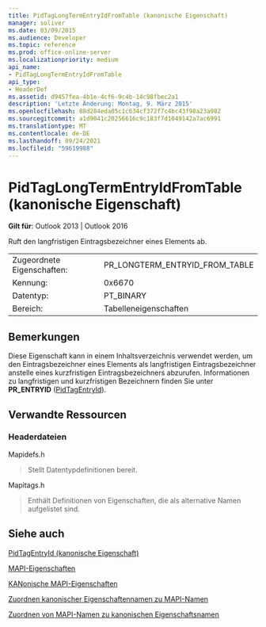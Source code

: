 ```yaml
---
title: PidTagLongTermEntryIdFromTable (kanonische Eigenschaft)
manager: soliver
ms.date: 03/09/2015
ms.audience: Developer
ms.topic: reference
ms.prod: office-online-server
ms.localizationpriority: medium
api_name:
- PidTagLongTermEntryIdFromTable
api_type:
- HeaderDef
ms.assetid: d9457fea-4b1e-4cf6-9c4b-14c98fbec2a1
description: 'Letzte Änderung: Montag, 9. März 2015'
ms.openlocfilehash: 88d284eda05c1c634cf372f7c4bc43f98a23a982
ms.sourcegitcommit: a1d9041c20256616c9c183f7d1049142a7ac6991
ms.translationtype: MT
ms.contentlocale: de-DE
ms.lasthandoff: 09/24/2021
ms.locfileid: "59619988"
---
```

# <a name="pidtaglongtermentryidfromtable-canonical-property"></a>PidTagLongTermEntryIdFromTable (kanonische Eigenschaft)

  
  
**Gilt für**: Outlook 2013 | Outlook 2016 
  
Ruft den langfristigen Eintragsbezeichner eines Elements ab.
  
|||
|:-----|:-----|
|Zugeordnete Eigenschaften:  <br/> |PR_LONGTERM_ENTRYID_FROM_TABLE  <br/> |
|Kennung:  <br/> |0x6670  <br/> |
|Datentyp:  <br/> |PT_BINARY  <br/> |
|Bereich:  <br/> |Tabelleneigenschaften  <br/> |
   
## <a name="remarks"></a>Bemerkungen

Diese Eigenschaft kann in einem Inhaltsverzeichnis verwendet werden, um den Eintragsbezeichner eines Elements als langfristigen Eintragsbezeichner anstelle eines kurzfristigen Eintragsbezeichners abzurufen. Informationen zu langfristigen und kurzfristigen Bezeichnern finden Sie unter **PR_ENTRYID** ([PidTagEntryId](pidtagentryid-canonical-property.md)).
  
## <a name="related-resources"></a>Verwandte Ressourcen

### <a name="header-files"></a>Headerdateien

Mapidefs.h
  
> Stellt Datentypdefinitionen bereit.
    
Mapitags.h
  
> Enthält Definitionen von Eigenschaften, die als alternative Namen aufgelistet sind.
    
## <a name="see-also"></a>Siehe auch



[PidTagEntryId (kanonische Eigenschaft)](pidtagentryid-canonical-property.md)


[MAPI-Eigenschaften](mapi-properties.md)
  
[KANonische MAPI-Eigenschaften](mapi-canonical-properties.md)
  
[Zuordnen kanonischer Eigenschaftennamen zu MAPI-Namen](mapping-canonical-property-names-to-mapi-names.md)
  
[Zuordnen von MAPI-Namen zu kanonischen Eigenschaftsnamen](mapping-mapi-names-to-canonical-property-names.md)

